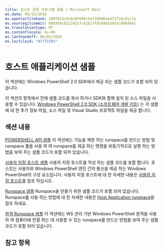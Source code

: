 ```yaml
---
title: 호스트 응용 프로그램 샘플 | Microsoft Docs
ms.date: 09/13/2016
ms.openlocfilehash: 260f813c8c8c8f699c6af209d64ad71f18c91c7a
ms.sourcegitcommit: 0907b8c6322d2c7c61b17f8168d53452c8964b41
ms.translationtype: MT
ms.contentlocale: ko-KR
ms.lasthandoff: 08/05/2020
ms.locfileid: "87772283"
---
```

# <a name="host-application-samples"></a>호스트 애플리케이션 샘플

이 섹션에는 Windows PowerShell 2.0 SDK에서 제공 되는 샘플 코드가 포함 되어 있습니다.

 이 섹션의 항목에서 전체 샘플 코드를 복사 하거나 SDK와 함께 설치 된 소스 파일을 사용할 수 있습니다. [Windows PowerShell 2.0 SDK (소프트웨어 개발 키트)](https://www.microsoft.com/download/details.aspx?id=2560) 는 각 샘플에 대 한 추가 정보 파일, 소스 파일 및 Visual Studio 프로젝트 파일을 제공 합니다.

## <a name="in-this-section"></a>섹션 내용

 [POWERSHELL API 샘플](./windows-powershell-api-samples.md) 이 섹션에는 기능을 제한 하는 runspace를 만드는 방법 및 runspace 풀을 사용 하 여 runspace를 제공 하는 명령을 비동기적으로 실행 하는 방법을 보여 주는 샘플 코드가 포함 되어 있습니다.

 [사용자 지정 호스트 샘플](./custom-host-samples.md) 사용자 지정 호스트를 작성 하는 샘플 코드를 포함 합니다. 호스트는 사용자와 Windows PowerShell 엔진 간의 통신을 제공 하는 Windows PowerShell의 구성 요소입니다. 사용자 지정 호스트에 대 한 자세한 내용은 [사용자 지정 호스트](./writing-a-windows-powershell-host-application.md)를 참조 하십시오.

 [Runspace 샘플](./runspace-samples.md) Runspace을 만들기 위한 샘플 코드가 포함 되어 있습니다. Runspace를 사용 하는 방법에 대 한 자세한 내용은 [Host Application runspace](creating-runspaces.md)을 참조 하세요.

 [원격 Runspace 샘플](./remote-runspace-samples.md) 이 섹션에는 WS 관리 기반 Windows PowerShell 원격을 사용 하 여 컴퓨터에 연결 하는 데 사용할 수 있는 runspace를 만드는 방법을 보여 주는 샘플 코드가 포함 되어 있습니다.

## <a name="see-also"></a>참고 항목
